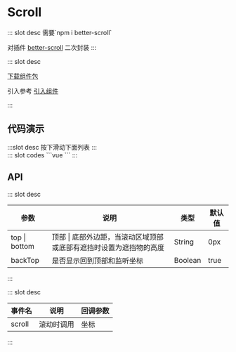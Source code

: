 # Scroll

<ContainerBox title="介绍">
::: slot desc
需要`npm i better-scroll`

对插件 [better-scroll](https://better-scroll.github.io/docs/zh-CN/guide) 二次封装
:::
</ContainerBox>

<ContainerBox title="下载并引入">
::: slot desc

[下载组件包](https://gitee.com/lengyibai/component-package/raw/master/LibScroll.zip)

引入参考 [引入组件](/Components/Base/start.html#引入组件)

:::
</ContainerBox>

## 代码演示

<ContainerBox title="基础用法">
:::slot desc
按下滑动下面列表
:::

<div class="demoBox">
<Statics-Scroll-demo-index />
</div>

<ShowCode>
::: slot codes
```vue
<template>
  <div class="LibScroll">
    <LibScroll>
      <div class="content">
        <h1 v-for="(item, index) in 50" :key="index">{{ item }}</h1>
      </div>
    </LibScroll>
  </div>
</template>
<style scoped lang="less">
.LibScroll {
  position: relative;
  width: 100%;
  height: 50vh;
  border: 1px solid #fff;
  .content {
    display: flex;
    align-items: center;
    flex-direction: column;
    h1 {
      color: #fff;
    }
  }
}
</style>
```
:::
</ShowCode>
</ContainerBox>

## API

<ContainerBox title="Props">
::: slot desc

| 参数          | 说明                                                         | 类型    | 默认值 |
| ------------- | ------------------------------------------------------------ | ------- | ------ |
| top \| bottom | 顶部 \| 底部外边距，当滚动区域顶部或底部有遮挡时设置为遮挡物的高度 | String  | 0px    |
| backTop       | 是否显示回到顶部和监听坐标                                   | Boolean | true   |

:::
</ContainerBox>

<ContainerBox title="Events">
::: slot desc

| 事件名 | 说明       | 回调参数 |
| ------ | ---------- | -------- |
| scroll | 滚动时调用 | 坐标     |

:::
</ContainerBox>